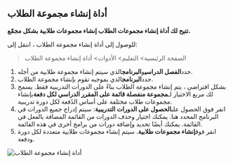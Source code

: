 ## أداة إنشاء مجموعة الطلاب

**تتيح لك أداة إنشاء مجموعات الطلاب إنشاء مجموعات طلابية بشكل مجمّع.**

للوصول إلى أداة إنشاء مجموعة الطلاب ، انتقل إلى:

> الصفحة الرئيسية> التعليم> الأدوات> أداة إنشاء مجموعة الطلاب

1. حدد**الفصل الدراسي**و**البرنامج**الذي سيتم إنشاء مجموعة طلابية من أجله.
2. حدد**البرنامج**الذي بموجبه تقوم بإنشاء مجموعة الطلاب.
3. بشكل افتراضي ، يتم إنشاء مجموعة الطلاب بناءً على الدورات التدريبية فقط. يسمح لك مربع الاختيار لـ**مجموعة منفصلة قائمة على المقرر الدراسي لكل دفعة**بإنشاء مجموعات طلاب مختلفة على أساس الدُفعة لكل دورة تدريبية.
4. انقر فوق الحصول على**الحصول على الدورات التدريبية**: سيتم إدراج جميع الدورات في البرنامج المحدد هنا. يمكنك اختيار وحذف الدورات من القائمة المضافة بالفعل في القائمة. يمكنك أيضًا تحديد وإضافة دورات من برامج أخرى في هذه القائمة.
5. انقر فوق**إنشاء مجموعات طلابية**. سيتم إنشاء مجموعات طلابية متعددة لكل دورة ودفعة.

![أداة إنشاء مجموعة الطلاب](https://docs.erpnext.com/files/education-student-group-creation-tool.gif)